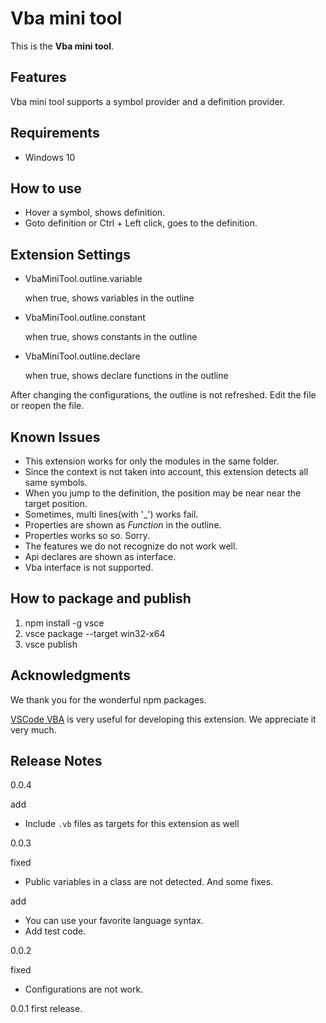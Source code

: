 # Vba mini tool

This is the **Vba mini tool**. 

## Features

Vba mini tool supports a symbol provider and a definition provider.

## Requirements

* Windows 10

## How to use

* Hover a symbol, shows definition.
* Goto definition or Ctrl + Left click, goes to the definition.

## Extension Settings

* VbaMiniTool.outline.variable

  when true, shows variables in the outline
* VbaMiniTool.outline.constant

  when true, shows constants in the outline
* VbaMiniTool.outline.declare

  when true, shows declare functions in the outline

After changing the configurations, the outline is not refreshed.
Edit the file or reopen the file.


## Known Issues

* This extension works for only the modules in the same folder.
* Since the context is not taken into account, this extension detects all same symbols.
* When you jump to the definition, the position may be near near the target position.
* Sometimes, multi lines(with '_') works fail.
* Properties are shown as *Function* in the outline.
* Properties works so so. Sorry.
* The features we do not recognize do not work well.
* Api declares are shown as interface.
* Vba interface is not supported.

## How to package and publish

1. npm install -g vsce
2. vsce package --target win32-x64
3. vsce publish

## Acknowledgments

We thank you for the wonderful npm packages.

[VSCode VBA](https://marketplace.visualstudio.com/items?itemName=spences10.VBA) is very useful for developing this extension. We appreciate it very much.

## Release Notes

0.0.4

add

* Include `.vb` files as targets for this extension as well

0.0.3

fixed

* Public variables in a class are not detected. And some fixes.

add

* You can use your favorite language syntax.
* Add test code.

0.0.2

fixed

* Configurations are not work.

0.0.1 first release.

